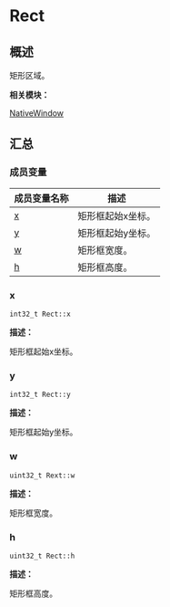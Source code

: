 # Rect


## 概述

矩形区域。

**相关模块：**

[NativeWindow](_native_window.md)


## 汇总


### 成员变量

  | 成员变量名称 | 描述 | 
| -------- | -------- |
| [x](#x) | 矩形框起始x坐标。 | 
| [y](#y) | 矩形框起始y坐标。 | 
| [w](#w) | 矩形框宽度。 | 
| [h](#h) | 矩形框高度。 | 


### x

  
```
int32_t Rect::x
```

**描述：**

矩形框起始x坐标。


### y

  
```
int32_t Rect::y
```

**描述：**

矩形框起始y坐标。


### w

  
```
uint32_t Rext::w
```

**描述：**

矩形框宽度。


### h

  
```
uint32_t Rect::h
```

**描述：**

矩形框高度。
